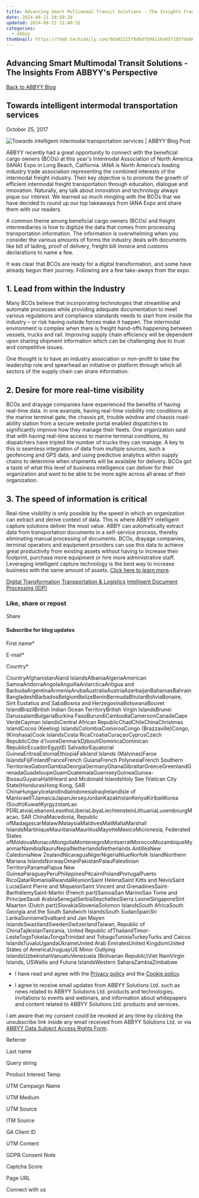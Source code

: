 ```yaml
---
title: Advancing Smart Multimodal Transit Solutions - The Insights From ABBYY's Perspective
date: 2024-08-21 10:59:20
updated: 2024-08-22 12:40:32
categories:
  - abbyy
thumbnail: https://thmb.techidaily.com/9da02215f8d6dfb96116e057205fda88318f3946fc84dd604ea06497c2a68e23.jpg
---
```


## Advancing Smart Multimodal Transit Solutions - The Insights From ABBYY's Perspective

[Back to ABBYY Blog](https://tools.techidaily.com/abbyy/products/)

## Towards intelligent intermodal transportation services

October 25, 2017

![Towards intelligent intermodal transportation services | ABBYY Blog Post](https://static3.abbyy.com/abbyycommedia/25251/towards-intelligent-intermodal-transportation-services.png) 

ABBYY recently had a great opportunity to connect with the beneficial cargo owners (BCOs) at this year's Intermodal Association of North America (IANA) Expo in Long Beach, California. IANA is North America’s leading industry trade association representing the combined interests of the intermodal freight industry. Their key objective is to promote the growth of efficient intermodal freight transportation through education, dialogue and innovation. Naturally, any talk about innovation and technology always pique our interest. We learned so much mingling with the BCOs that we have decided to round up our top takeaways from IANA Expo and share them with our readers.

A common theme among beneficial cargo owners (BCOs) and freight intermediaries is how to digitize the data that comes from processing transportation information. The information is overwhelming when you consider the various amounts of forms the industry deals with documents like bill of lading, proof of delivery, freight bill invoice and customs declarations to name a few.

It was clear that BCOs are ready for a digital transformation, and some have already begun their journey. Following are a few take-aways from the expo.

## 1\. Lead from within the Industry

Many BCOs believe that incorporating technologies that streamline and automate processes while providing adequate documentation to meet various regulations and compliance standards needs to start from inside the industry – or risk having outside forces make it happen. The intermodal environment is complex when there is freight hand-offs happening between vessels, trucks and rail. Improving supply chain efficiency will be dependent upon sharing shipment information which can be challenging due to trust and competitive issues.

One thought is to have an industry association or non-profit to take the leadership role and spearhead an initiative or platform through which all sectors of the supply chain can share information.

## 2\. Desire for more real-time visibility

BCOs and drayage companies have experienced the benefits of having real-time data. In one example, having real-time visibility into conditions at the marine terminal gate, the chassis pit, trouble window and chassis road-ability station from a secure website portal enabled dispatchers to significantly improve how they manage their fleets. One organization said that with having real-time access to marine terminal conditions, its dispatchers have tripled the number of trucks they can manage. A key to this is seamless integration of data from multiple sources, such a geofencing and GPS data, and using predictive analytics within supply chains to determine when shipments will be available for delivery. BCOs got a taste of what this level of business intelligence can deliver for their organization and want to be able to be more agile across all areas of their organization.

## 3\. The speed of information is critical

Real-time visibility is only possible by the speed in which an organization can extract and derive context of data. This is where ABBYY intelligent capture solutions deliver the most value. ABBY can automatically extract data from transportation documents in a self-service process, thereby eliminating manual processing of documents. BCOs, drayage companies, terminal operators and equipment providers can use this data to achieve great productivity from existing assets without having to increase their footprint, purchase more equipment or hire more administrative staff. Leveraging intelligent capture technology is the best way to increase business with the same amount of assets. [Click here to learn more](http://bit.ly/2vQi3RL).

[Digital Transformation](https://tools.techidaily.com/abbyy/products/) [Transportation & Logistics](https://tools.techidaily.com/abbyy/products/) [Intelligent Document Processing (IDP)](https://www.abbyy.com/blog/intelligent-document-processing-idp/ "Intelligent Document Processing (IDP)") 

### Like, share or repost

Share 

#### Subscribe for blog updates

First name\*

E-mail\*

Сountry\*

СountryAfghanistanAland IslandsAlbaniaAlgeriaAmerican SamoaAndorraAngolaAnguillaAntarcticaAntigua and BarbudaArgentinaArmeniaArubaAustraliaAustriaAzerbaijanBahamasBahrainBangladeshBarbadosBelgiumBelizeBeninBermudaBhutanBoliviaBonaire, Sint Eustatius and SabaBosnia and HerzegovinaBotswanaBouvet IslandBrazilBritish Indian Ocean TerritoryBritish Virgin IslandsBrunei DarussalamBulgariaBurkina FasoBurundiCambodiaCameroonCanadaCape VerdeCayman IslandsCentral African RepublicChadChileChinaChristmas IslandCocos (Keeling) IslandsColombiaComorosCongo (Brazzaville)Congo, (Kinshasa)Cook IslandsCosta RicaCroatiaCuraçaoCyprusCzech RepublicCôte d'IvoireDenmarkDjiboutiDominicaDominican RepublicEcuadorEgyptEl SalvadorEquatorial GuineaEritreaEstoniaEthiopiaFalkland Islands (Malvinas)Faroe IslandsFijiFinlandFranceFrench GuianaFrench PolynesiaFrench Southern TerritoriesGabonGambiaGeorgiaGermanyGhanaGibraltarGreeceGreenlandGrenadaGuadeloupeGuamGuatemalaGuernseyGuineaGuinea-BissauGuyanaHaitiHeard and Mcdonald IslandsHoly See (Vatican City State)HondurasHong Kong, SAR ChinaHungaryIcelandIndiaIndonesiaIraqIrelandIsle of ManIsraelITJamaicaJapanJerseyJordanKazakhstanKenyaKiribatiKorea (South)KuwaitKyrgyzstanLao PDRLatviaLebanonLesothoLiberiaLibyaLiechtensteinLithuaniaLuxembourgMacao, SAR ChinaMacedonia, Republic ofMadagascarMalawiMalaysiaMaldivesMaliMaltaMarshall IslandsMartiniqueMauritaniaMauritiusMayotteMexicoMicronesia, Federated States ofMoldovaMonacoMongoliaMontenegroMontserratMoroccoMozambiqueMyanmarNamibiaNauruNepalNetherlandsNetherlands AntillesNew CaledoniaNew ZealandNicaraguaNigerNigeriaNiueNorfolk IslandNorthern Mariana IslandsNorwayOmanPakistanPalauPalestinian TerritoryPanamaPapua New GuineaParaguayPeruPhilippinesPitcairnPolandPortugalPuerto RicoQatarRomaniaRwandaRéunionSaint HelenaSaint Kitts and NevisSaint LuciaSaint Pierre and MiquelonSaint Vincent and GrenadinesSaint-BarthélemySaint-Martin (French part)SamoaSan MarinoSao Tome and PrincipeSaudi ArabiaSenegalSerbiaSeychellesSierra LeoneSingaporeSint Maarten (Dutch part)SlovakiaSloveniaSolomon IslandsSouth AfricaSouth Georgia and the South Sandwich IslandsSouth SudanSpainSri LankaSurinameSvalbard and Jan Mayen IslandsSwazilandSwedenSwitzerlandTaiwan, Republic of ChinaTajikistanTanzania, United Republic ofThailandTimor-LesteTogoTokelauTongaTrinidad and TobagoTunisiaTurkeyTurks and Caicos IslandsTuvaluUgandaUkraineUnited Arab EmiratesUnited KingdomUnited States of AmericaUruguayUS Minor Outlying IslandsUzbekistanVanuatuVenezuela (Bolivarian Republic)Viet NamVirgin Islands, USWallis and Futuna IslandsWestern SaharaZambiaZimbabwe

* I have read and agree with the [Privacy policy](https://tools.techidaily.com/abbyy/products/) and the [Cookie policy](https://tools.techidaily.com/abbyy/products/).

* I agree to receive email updates from ABBYY Solutions Ltd. such as news related to ABBYY Solutions Ltd. products and technologies, invitations to events and webinars, and information about whitepapers and content related to ABBYY Solutions Ltd. products and services.  
    
I am aware that my consent could be revoked at any time by clicking the unsubscribe link inside any email received from ABBYY Solutions Ltd. or via [ABBYY Data Subject Access Rights Form](https://tools.techidaily.com/abbyy/products/).

Referrer

Last name

Query string

Product Interest Temp

UTM Campaign Name

UTM Medium

UTM Source

ITM Source

GA Client ID

UTM Content

GDPR Consent Note

Captcha Score

Page URL

Connect with us

<ins class="adsbygoogle"
     style="display:block"
     data-ad-format="autorelaxed"
     data-ad-client="ca-pub-7571918770474297"
     data-ad-slot="1223367746"></ins>



<ins class="adsbygoogle"
     style="display:block"
     data-ad-client="ca-pub-7571918770474297"
     data-ad-slot="8358498916"
     data-ad-format="auto"
     data-full-width-responsive="true"></ins>
